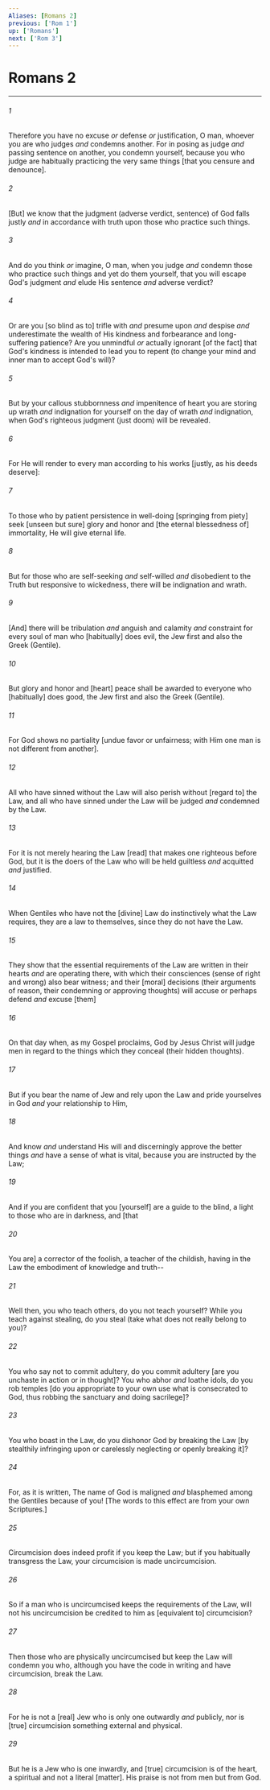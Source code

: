 ```yaml
---
Aliases: [Romans 2]
previous: ['Rom 1']
up: ['Romans']
next: ['Rom 3']
---
```

# Romans 2

***














###### 1 






Therefore you have no excuse _or_ defense _or_ justification, O man, whoever you are who judges _and_ condemns another. For in posing as judge _and_ passing sentence on another, you condemn yourself, because you who judge are habitually practicing the very same things [that you censure and denounce]. 













###### 2 






[But] we know that the judgment (adverse verdict, sentence) of God falls justly _and_ in accordance with truth upon those who practice such things. 













###### 3 






And do you think _or_ imagine, O man, when you judge _and_ condemn those who practice such things and yet do them yourself, that you will escape God's judgment _and_ elude His sentence _and_ adverse verdict? 













###### 4 






Or are you [so blind as to] trifle with _and_ presume upon _and_ despise _and_ underestimate the wealth of His kindness and forbearance and long-suffering patience? Are you unmindful _or_ actually ignorant [of the fact] that God's kindness is intended to lead you to repent (to change your mind and inner man to accept God's will)? 













###### 5 






But by your callous stubbornness _and_ impenitence of heart you are storing up wrath _and_ indignation for yourself on the day of wrath _and_ indignation, when God's righteous judgment (just doom) will be revealed. 













###### 6 






For He will render to every man according to his works [justly, as his deeds deserve]: 













###### 7 






To those who by patient persistence in well-doing [springing from piety] seek [unseen but sure] glory and honor and [the eternal blessedness of] immortality, He will give eternal life. 













###### 8 






But for those who are self-seeking _and_ self-willed _and_ disobedient to the Truth but responsive to wickedness, there will be indignation and wrath. 













###### 9 






[And] there will be tribulation _and_ anguish and calamity _and_ constraint for every soul of man who [habitually] does evil, the Jew first and also the Greek (Gentile). 













###### 10 






But glory and honor and [heart] peace shall be awarded to everyone who [habitually] does good, the Jew first and also the Greek (Gentile). 













###### 11 






For God shows no partiality [undue favor or unfairness; with Him one man is not different from another]. 













###### 12 






All who have sinned without the Law will also perish without [regard to] the Law, and all who have sinned under the Law will be judged _and_ condemned by the Law. 













###### 13 






For it is not merely hearing the Law [read] that makes one righteous before God, but it is the doers of the Law who will be held guiltless _and_ acquitted _and_ justified. 













###### 14 






When Gentiles who have not the [divine] Law do instinctively what the Law requires, they are a law to themselves, since they do not have the Law. 













###### 15 






They show that the essential requirements of the Law are written in their hearts _and_ are operating there, with which their consciences (sense of right and wrong) also bear witness; and their [moral] decisions (their arguments of reason, their condemning or approving thoughts) will accuse or perhaps defend _and_ excuse [them] 













###### 16 






On that day when, as my Gospel proclaims, God by Jesus Christ will judge men in regard to the things which they conceal (their hidden thoughts). 













###### 17 






But if you bear the name of Jew and rely upon the Law and pride yourselves in God _and_ your relationship to Him, 













###### 18 






And know _and_ understand His will and discerningly approve the better things _and_ have a sense of what is vital, because you are instructed by the Law; 













###### 19 






And if you are confident that you [yourself] are a guide to the blind, a light to those who are in darkness, and [that 













###### 20 






You are] a corrector of the foolish, a teacher of the childish, having in the Law the embodiment of knowledge and truth-- 













###### 21 






Well then, you who teach others, do you not teach yourself? While you teach against stealing, do you steal (take what does not really belong to you)? 













###### 22 






You who say not to commit adultery, do you commit adultery [are you unchaste in action or in thought]? You who abhor _and_ loathe idols, do you rob temples [do you appropriate to your own use what is consecrated to God, thus robbing the sanctuary and doing sacrilege]? 













###### 23 






You who boast in the Law, do you dishonor God by breaking the Law [by stealthily infringing upon or carelessly neglecting or openly breaking it]? 













###### 24 






For, as it is written, The name of God is maligned _and_ blasphemed among the Gentiles because of you! [The words to this effect are from your own Scriptures.] 













###### 25 






Circumcision does indeed profit if you keep the Law; but if you habitually transgress the Law, your circumcision is made uncircumcision. 













###### 26 






So if a man who is uncircumcised keeps the requirements of the Law, will not his uncircumcision be credited to him as [equivalent to] circumcision? 













###### 27 






Then those who are physically uncircumcised but keep the Law will condemn you who, although you have the code in writing and have circumcision, break the Law. 













###### 28 






For he is not a [real] Jew who is only one outwardly _and_ publicly, nor is [true] circumcision something external and physical. 













###### 29 






But he is a Jew who is one inwardly, and [true] circumcision is of the heart, a spiritual and not a literal [matter]. His praise is not from men but from God.
